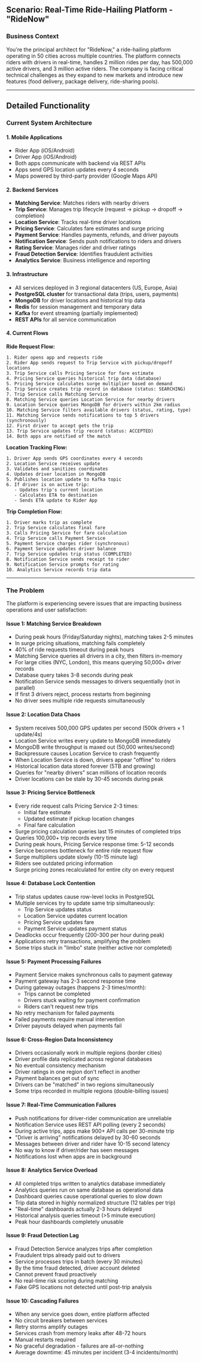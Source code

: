 ## Scenario: Real-Time Ride-Hailing Platform - "RideNow"

### Business Context
You're the principal architect for "RideNow," a ride-hailing platform operating in 50 cities across multiple countries. The platform connects riders with drivers in real-time, handles 2 million rides per day, has 500,000 active drivers, and 3 million active riders. The company is facing critical technical challenges as they expand to new markets and introduce new features (food delivery, package delivery, ride-sharing pools).

---

## Detailed Functionality

### Current System Architecture

#### 1. Mobile Applications
- Rider App (iOS/Android)
- Driver App (iOS/Android)
- Both apps communicate with backend via REST APIs
- Apps send GPS location updates every 4 seconds
- Maps powered by third-party provider (Google Maps API)

#### 2. Backend Services
- **Matching Service**: Matches riders with nearby drivers
- **Trip Service**: Manages trip lifecycle (request → pickup → dropoff → completion)
- **Location Service**: Tracks real-time driver locations
- **Pricing Service**: Calculates fare estimates and surge pricing
- **Payment Service**: Handles payments, refunds, and driver payouts
- **Notification Service**: Sends push notifications to riders and drivers
- **Rating Service**: Manages rider and driver ratings
- **Fraud Detection Service**: Identifies fraudulent activities
- **Analytics Service**: Business intelligence and reporting

#### 3. Infrastructure
- All services deployed in 3 regional datacenters (US, Europe, Asia)
- **PostgreSQL cluster** for transactional data (trips, users, payments)
- **MongoDB** for driver locations and historical trip data
- **Redis** for session management and temporary data
- **Kafka** for event streaming (partially implemented)
- **REST APIs** for all service communication

#### 4. Current Flows

**Ride Request Flow:**
```
1. Rider opens app and requests ride
2. Rider App sends request to Trip Service with pickup/dropoff locations
3. Trip Service calls Pricing Service for fare estimate
4. Pricing Service queries historical trip data (database)
5. Pricing Service calculates surge multiplier based on demand
6. Trip Service creates trip record in database (status: SEARCHING)
7. Trip Service calls Matching Service
8. Matching Service queries Location Service for nearby drivers
9. Location Service queries MongoDB for drivers within 2km radius
10. Matching Service filters available drivers (status, rating, type)
11. Matching Service sends notifications to top 5 drivers (synchronously)
12. First driver to accept gets the trip
13. Trip Service updates trip record (status: ACCEPTED)
14. Both apps are notified of the match
```

**Location Tracking Flow:**
```
1. Driver App sends GPS coordinates every 4 seconds
2. Location Service receives update
3. Validates and sanitizes coordinates
4. Updates driver location in MongoDB
5. Publishes location update to Kafka topic
6. If driver is on active trip:
   - Updates trip's current location
   - Calculates ETA to destination
   - Sends ETA update to Rider App
```

**Trip Completion Flow:**
```
1. Driver marks trip as complete
2. Trip Service calculates final fare
3. Calls Pricing Service for fare calculation
4. Trip Service calls Payment Service
5. Payment Service charges rider (synchronous)
6. Payment Service updates driver balance
7. Trip Service updates trip status (COMPLETED)
8. Notification Service sends receipt to rider
9. Notification Service prompts for rating
10. Analytics Service records trip data
```

---

### The Problem

The platform is experiencing severe issues that are impacting business operations and user satisfaction:

#### Issue 1: Matching Service Breakdown
- During peak hours (Friday/Saturday nights), matching takes 2-5 minutes
- In surge pricing situations, matching fails completely
- 40% of ride requests timeout during peak hours
- Matching Service queries all drivers in a city, then filters in-memory
- For large cities (NYC, London), this means querying 50,000+ driver records
- Database query takes 3-8 seconds during peak
- Notification Service sends messages to drivers sequentially (not in parallel)
- If first 3 drivers reject, process restarts from beginning
- No driver sees multiple ride requests simultaneously

#### Issue 2: Location Data Chaos
- System receives 500,000 GPS updates per second (500k drivers × 1 update/4s)
- Location Service writes every update to MongoDB immediately
- MongoDB write throughput is maxed out (50,000 writes/second)
- Backpressure causes Location Service to crash frequently
- When Location Service is down, drivers appear "offline" to riders
- Historical location data stored forever (5TB and growing)
- Queries for "nearby drivers" scan millions of location records
- Driver locations can be stale by 30-45 seconds during peak

#### Issue 3: Pricing Service Bottleneck
- Every ride request calls Pricing Service 2-3 times:
  - Initial fare estimate
  - Updated estimate if pickup location changes
  - Final fare calculation
- Surge pricing calculation queries last 15 minutes of completed trips
- Queries 100,000+ trip records every time
- During peak hours, Pricing Service response time: 5-12 seconds
- Service becomes bottleneck for entire ride request flow
- Surge multipliers update slowly (10-15 minute lag)
- Riders see outdated pricing information
- Surge pricing zones recalculated for entire city on every request

#### Issue 4: Database Lock Contention
- Trip status updates cause row-level locks in PostgreSQL
- Multiple services try to update same trip simultaneously:
  - Trip Service updates status
  - Location Service updates current location
  - Pricing Service updates fare
  - Payment Service updates payment status
- Deadlocks occur frequently (200-300 per hour during peak)
- Applications retry transactions, amplifying the problem
- Some trips stuck in "limbo" state (neither active nor completed)

#### Issue 5: Payment Processing Failures
- Payment Service makes synchronous calls to payment gateway
- Payment gateway has 2-3 second response time
- During gateway outages (happens 2-3 times/month):
  - Trips cannot be completed
  - Drivers stuck waiting for payment confirmation
  - Riders can't request new trips
- No retry mechanism for failed payments
- Failed payments require manual intervention
- Driver payouts delayed when payments fail

#### Issue 6: Cross-Region Data Inconsistency
- Drivers occasionally work in multiple regions (border cities)
- Driver profile data replicated across regional databases
- No eventual consistency mechanism
- Driver ratings in one region don't reflect in another
- Payment balances get out of sync
- Drivers can be "matched" in two regions simultaneously
- Some trips recorded in multiple regions (double-billing issues)

#### Issue 7: Real-Time Communication Failures
- Push notifications for driver-rider communication are unreliable
- Notification Service uses REST API polling (every 2 seconds)
- During active trips, apps make 900+ API calls per 30-minute trip
- "Driver is arriving" notifications delayed by 30-60 seconds
- Messages between driver and rider have 10-15 second latency
- No way to know if driver/rider has seen messages
- Notifications lost when apps are in background

#### Issue 8: Analytics Service Overload
- All completed trips written to analytics database immediately
- Analytics queries run on same database as operational data
- Dashboard queries cause operational queries to slow down
- Trip data stored in highly normalized structure (12 tables per trip)
- "Real-time" dashboards actually 2-3 hours delayed
- Historical analysis queries timeout (>5 minute execution)
- Peak hour dashboards completely unusable

#### Issue 9: Fraud Detection Lag
- Fraud Detection Service analyzes trips after completion
- Fraudulent trips already paid out to drivers
- Service processes trips in batch (every 30 minutes)
- By the time fraud detected, driver account deleted
- Cannot prevent fraud proactively
- No real-time risk scoring during matching
- Fake GPS locations not detected until post-trip analysis

#### Issue 10: Cascading Failures
- When any service goes down, entire platform affected
- No circuit breakers between services
- Retry storms amplify outages
- Services crash from memory leaks after 48-72 hours
- Manual restarts required
- No graceful degradation - failures are all-or-nothing
- Average downtime: 45 minutes per incident (3-4 incidents/month)
